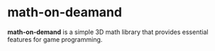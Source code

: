 # math-on-deamand  

**math-on-demand** is a simple 3D math library that provides essential features for game programming.  
